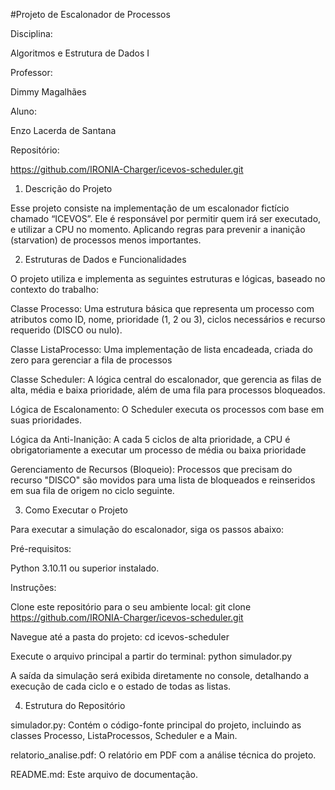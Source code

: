 #Projeto de Escalonador de Processos 

Disciplina: 

Algoritmos e Estrutura de Dados I 

Professor: 

Dimmy Magalhães 

Aluno: 

Enzo Lacerda de Santana 

Repositório: 

https://github.com/IRONIA-Charger/icevos-scheduler.git 

 

1. Descrição do Projeto 

Esse projeto consiste na implementação de um escalonador fictício chamado “ICEVOS”. Ele é responsável por permitir quem irá ser executado, e utilizar a CPU no momento.  Aplicando regras para prevenir a inanição (starvation) de processos menos importantes. 

 

2. Estruturas de Dados e Funcionalidades 

O projeto utiliza e implementa as seguintes estruturas e lógicas, baseado no contexto do trabalho: 

Classe Processo: Uma estrutura básica que representa um processo com atributos como ID, nome, prioridade (1, 2 ou 3), ciclos necessários e recurso requerido (DISCO ou nulo). 

Classe ListaProcesso: Uma implementação de lista encadeada, criada do zero para gerenciar a fila de processos 

Classe Scheduler: A lógica central do escalonador, que gerencia as filas de alta, média e baixa prioridade, além de uma fila para processos bloqueados. 

Lógica de Escalonamento: O Scheduler executa os processos com base em suas prioridades. 

Lógica da Anti-Inanição: A cada 5 ciclos de alta prioridade, a CPU é obrigatoriamente a executar um processo de média ou baixa prioridade 

Gerenciamento de Recursos (Bloqueio): Processos que precisam do recurso "DISCO" são movidos para uma lista de bloqueados e reinseridos em sua fila de origem no ciclo seguinte. 

3. Como Executar o Projeto 

Para executar a simulação do escalonador, siga os passos abaixo: 

Pré-requisitos: 

Python 3.10.11 ou superior instalado. 

Instruções: 

Clone este repositório para o seu ambiente local: git clone https://github.com/IRONIA-Charger/icevos-scheduler.git 

Navegue até a pasta do projeto: cd icevos-scheduler

Execute o arquivo principal a partir do terminal: python simulador.py 

A saída da simulação será exibida diretamente no console, detalhando a execução de cada ciclo e o estado de todas as listas. 

4. Estrutura do Repositório  

 simulador.py: Contém o código-fonte principal do projeto, incluindo as classes Processo, ListaProcessos, Scheduler e a Main. 

relatorio_analise.pdf: O relatório em PDF com a análise técnica do projeto. 

README.md: Este arquivo de documentação. 

